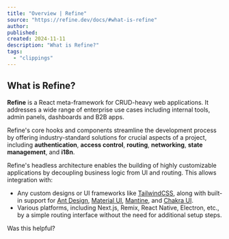 ```yaml
---
title: "Overview | Refine"
source: "https://refine.dev/docs/#what-is-refine"
author:
published:
created: 2024-11-11
description: "What is Refine?"
tags:
  - "clippings"
---
```

## What is Refine?​

**Refine** is a React meta-framework for CRUD-heavy web applications. It addresses a wide range of enterprise use cases including internal tools, admin panels, dashboards and B2B apps.

Refine's core hooks and components streamline the development process by offering industry-standard solutions for crucial aspects of a project, including **authentication**, **access control**, **routing**, **networking**, **state management**, and **i18n**.

Refine's headless architecture enables the building of highly customizable applications by decoupling business logic from UI and routing. This allows integration with:

- Any custom designs or UI frameworks like [TailwindCSS](https://tailwindcss.com/), along with built-in support for [Ant Design](https://ant.design/), [Material UI](https://mui.com/material-ui/getting-started/overview/), [Mantine](https://mantine.dev/), and [Chakra UI](https://chakra-ui.com/).
- Various platforms, including Next.js, Remix, React Native, Electron, etc., by a simple routing interface without the need for additional setup steps.

Was this helpful?